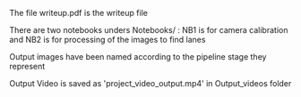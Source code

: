 The file writeup.pdf is the writeup file

There are two notebooks unders Notebooks/ : NB1 is for camera calibration and NB2 is for processing of the images to find lanes

Output images have been named according to the pipeline stage they represent

Output Video is saved as 'project_video_output.mp4' in Output_videos folder

